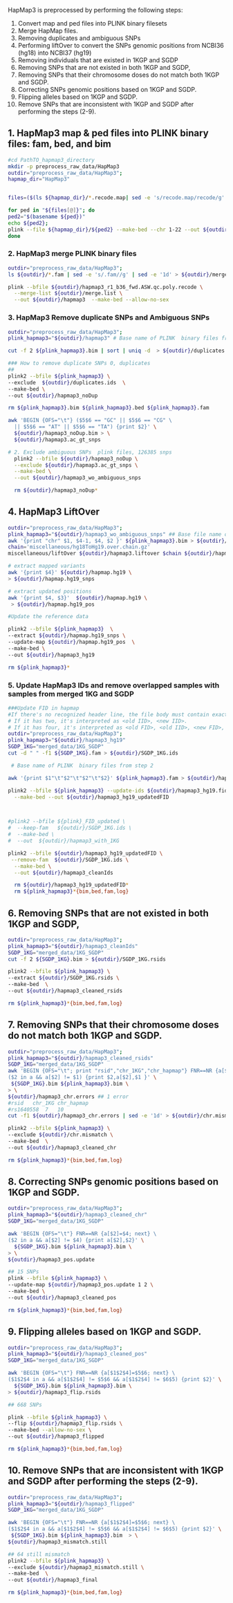 HapMap3 is preprocessed by performing the following steps:

1. Convert map and ped files into PLINK binary filesets
2. Merge HapMap files.
3. Removing duplicates and ambiguous SNPs
4. Performing liftOver to convert the SNPs genomic positions from NCBI36 (hg18) into NCBI37 (hg19)
5. Removing individuals that are existed in 1KGP and SGDP
6. Removing SNPs that are not existed in both 1KGP and SGDP,
7. Removing SNPs that their chromosome doses do not match both 1KGP and SGDP.
8. Correcting SNPs genomic positions based on 1KGP and SGDP.
9. Flipping alleles based on 1KGP and SGDP.
10. Remove SNPs that are inconsistent with 1KGP and SGDP after performing the steps (2-9).

## 1. HapMap3 map & ped files into PLINK binary files: fam, bed, and bim

```bash
#cd PathTO_hapmap3_directory
mkdir -p preprocess_raw_data/HapMap3
outdir="preprocess_raw_data/HapMap3";
hapmap_dir="HapMap3"


files=($(ls ${hapmap_dir}/*.recode.map| sed -e 's/recode.map/recode/g' ))

for ped in "${files[@]}"; do
ped2="$(basename ${ped})"
echo ${ped2};
plink --file ${hapmap_dir}/${ped2} --make-bed --chr 1-22 --out ${outdir}/${ped2} --allow-no-sex
done
```

### 2. HapMap3 merge PLINK binary files

```bash
outdir="preprocess_raw_data/HapMap3";
ls ${outdir}/*.fam | sed -e 's/.fam//g' | sed -e '1d' > ${outdir}/merge.list

plink --bfile ${outdir}/hapmap3_r1_b36_fwd.ASW.qc.poly.recode \
  --merge-list ${outdir}/merge.list \
  --out ${outdir}/hapmap3  --make-bed --allow-no-sex
```

### 3. HapMap3 Remove duplicate SNPs and Ambiguous SNPs

```bash
outdir="preprocess_raw_data/HapMap3";
plink_hapmap3="${outdir}/hapmap3" # Base name of PLINK  binary files from step 2

cut -f 2 ${plink_hapmap3}.bim | sort | uniq -d  > ${outdir}/duplicates.ids

### How to remove duplicate SNPs 0, duplicates
##
plink2 --bfile ${plink_hapmap3} \
--exclude  ${outdir}/duplicates.ids  \
--make-bed \
--out ${outdir}/hapmap3_noDup

rm ${plink_hapmap3}.bim ${plink_hapmap3}.bed ${plink_hapmap3}.fam

awk 'BEGIN {OFS="\t"} ($5$6 == "GC" || $5$6 == "CG" \
  || $5$6 == "AT" || $5$6 == "TA") {print $2}' \
  ${outdir}/hapmap3_noDup.bim > \
  ${outdir}/hapmap3.ac_gt_snps

# 2. Exclude ambiguous SNPs  plink files, 126385 snps
  plink2 --bfile ${outdir}/hapmap3_noDup \
  --exclude ${outdir}/hapmap3.ac_gt_snps \
  --make-bed \
  --out ${outdir}/hapmap3_wo_ambiguous_snps

  rm ${outdir}/hapmap3_noDup*
```

## 4. HapMap3 LiftOver

```bash
outdir="preprocess_raw_data/HapMap3";
plink_hapmap3="${outdir}/hapmap3_wo_ambiguous_snps" ## Base file name of hapmap3_no_ambiguous_snps
awk '{print "chr" $1, $4-1, $4, $2 }' ${plink_hapmap3}.bim > ${outdir}/hapmap3.liftover
chain='miscellaneous/hg18ToHg19.over.chain.gz'
miscellaneous/liftOver ${outdir}/hapmap3.liftover $chain ${outdir}/hapmap.hg19 ${outdir}/hapmap.unmapped

# extract mapped variants
awk '{print $4}' ${outdir}/hapmap.hg19 \
> ${outdir}/hapmap.hg19_snps

# extract updated positions
awk '{print $4, $3}'  ${outdir}/hapmap.hg19 \
 > ${outdir}/hapmap.hg19_pos

#﻿Update the reference data

plink2 --bfile ${plink_hapmap3}  \
--extract ${outdir}/hapmap.hg19_snps \
--update-map ${outdir}/hapmap.hg19_pos  \
--make-bed \
--out ${outdir}/hapmap3_hg19

rm ${plink_hapmap3}*
```

### 5. Update HapMap3 IDs and remove overlapped samples with samples from merged 1KG and SGDP

```bash
###Update FID in hapmap
#If there's no recognized header line, the file body must contain exactly two or four columns.
# If it has two, it's interpreted as <old IID>, <new IID>.
# If it has four, it's interpreted as <old FID>, <old IID>, <new FID>, <new IID>.
outdir="preprocess_raw_data/HapMap3";
plink_hapmap3="${outdir}/hapmap3_hg19"
SGDP_1KG="merged_data/1KG_SGDP"
cut -d " " -f1 ${SGDP_1KG}.fam > ${outdir}/SGDP_1KG.ids

 # Base name of PLINK  binary files from step 2

awk '{print $1"\t"$2"\t"$2"\t"$2}' ${plink_hapmap3}.fam > ${outdir}/hapmap3_hg19.fid

plink2 --bfile ${plink_hapmap3} --update-ids ${outdir}/hapmap3_hg19.fid \
  --make-bed --out ${outdir}/hapmap3_hg19_updatedFID



#plink2 --bfile ${plink}_FID_updated \
#  --keep-fam   ${outdir}/SGDP_1KG.ids \
#  --make-bed \
#  --out  ${outdir}/hapmap3_with_1KG

plink2 --bfile ${outdir}/hapmap3_hg19_updatedFID \
 --remove-fam  ${outdir}/SGDP_1KG.ids \
  --make-bed \
  --out ${outdir}/hapmap3_cleanIds

  rm ${outdir}/hapmap3_hg19_updatedFID*
  rm ${plink_hapmap3}*{bim,bed,fam,log}

```

## 6. Removing SNPs that are not existed in both 1KGP and SGDP,

```bash
outdir="preprocess_raw_data/HapMap3";
plink_hapmap3="${outdir}/hapmap3_cleanIds"
SGDP_1KG="merged_data/1KG_SGDP"
cut -f 2 ${SGDP_1KG}.bim > ${outdir}/SGDP_1KG.rsids

plink2 --bfile ${plink_hapmap3} \
--extract ${outdir}/SGDP_1KG.rsids \
--make-bed  \
--out ${outdir}/hapmap3_cleaned_rsids

rm ${plink_hapmap3}*{bim,bed,fam,log}
```

## 7. Removing SNPs that their chromosome doses do not match both 1KGP and SGDP.

```bash
outdir="preprocess_raw_data/HapMap3";
plink_hapmap3="${outdir}/hapmap3_cleaned_rsids"
SGDP_1KG="merged_data/1KG_SGDP"
awk 'BEGIN {OFS="\t"; print "rsid","chr_1KG","chr_hapmap"} FNR==NR {a[$2]=$1; next} \
($2 in a && a[$2] != $1) {print $2,a[$2],$1 }' \
 ${SGDP_1KG}.bim ${plink_hapmap3}.bim \
> \
${outdir}/hapmap3_chr.errors ## 1 error
#rsid	chr_1KG	chr_hapmap
#rs1640558	7	10
cut -f1 ${outdir}/hapmap3_chr.errors | sed -e '1d' > ${outdir}/chr.mismatch

plink2 --bfile ${plink_hapmap3} \
--exclude ${outdir}/chr.mismatch \
--make-bed  \
--out ${outdir}/hapmap3_cleaned_chr

rm ${plink_hapmap3}*{bim,bed,fam,log}
```

## 8. Correcting SNPs genomic positions based on 1KGP and SGDP.

```bash
outdir="preprocess_raw_data/HapMap3";
plink_hapmap3="${outdir}/hapmap3_cleaned_chr"
SGDP_1KG="merged_data/1KG_SGDP"

awk 'BEGIN {OFS="\t"} FNR==NR {a[$2]=$4; next} \
($2 in a && a[$2] != $4) {print a[$2],$2}' \
  ${SGDP_1KG}.bim ${plink_hapmap3}.bim \
> \
${outdir}/hapmap3_pos.update

## 15 SNPs
plink --bfile ${plink_hapmap3} \
--update-map ${outdir}/hapmap3_pos.update 1 2 \
--make-bed \
--out ${outdir}/hapmap3_cleaned_pos

rm ${plink_hapmap3}*{bim,bed,fam,log}
```

## 9. Flipping alleles based on 1KGP and SGDP.

```bash
outdir="preprocess_raw_data/HapMap3";
plink_hapmap3="${outdir}/hapmap3_cleaned_pos"
SGDP_1KG="merged_data/1KG_SGDP"

awk 'BEGIN {OFS="\t"} FNR==NR {a[$1$2$4]=$5$6; next} \
($1$2$4 in a && a[$1$2$4] != $5$6 && a[$1$2$4] != $6$5) {print $2}' \
  ${SGDP_1KG}.bim ${plink_hapmap3}.bim \
> ${outdir}/hapmap3_flip.rsids

## 668 SNPs

plink --bfile ${plink_hapmap3} \
--flip ${outdir}/hapmap3_flip.rsids \
--make-bed --allow-no-sex \
--out ${outdir}/hapmap3_flipped

rm ${plink_hapmap3}*{bim,bed,fam,log}
```

## 10. Remove SNPs that are inconsistent with 1KGP and SGDP after performing the steps (2-9).

```bash
outdir="preprocess_raw_data/HapMap3";
plink_hapmap3="${outdir}/hapmap3_flipped"
SGDP_1KG="merged_data/1KG_SGDP"

awk 'BEGIN {OFS="\t"} FNR==NR {a[$1$2$4]=$5$6; next} \
($1$2$4 in a && a[$1$2$4] != $5$6 && a[$1$2$4] != $6$5) {print $2}' \
 ${SGDP_1KG}.bim ${plink_hapmap3}.bim  > \
${outdir}/hapmap3_mismatch.still

## 64 still mismatch
plink2 --bfile ${plink_hapmap3} \
--exclude ${outdir}/hapmap3_mismatch.still \
--make-bed  \
--out ${outdir}/hapmap3_final

rm ${plink_hapmap3}*{bim,bed,fam,log}
```
